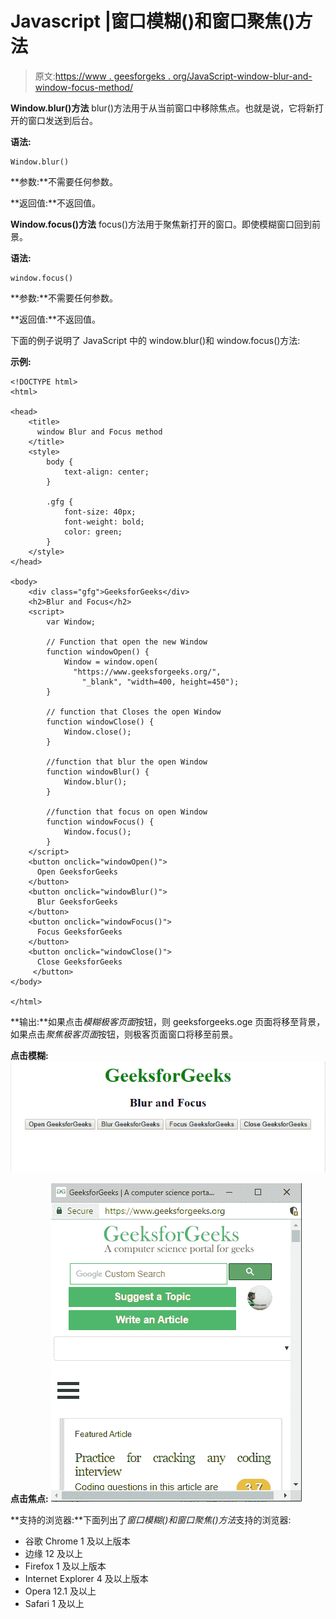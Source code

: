 # Javascript |窗口模糊()和窗口聚焦()方法

> 原文:[https://www . geesforgeks . org/JavaScript-window-blur-and-window-focus-method/](https://www.geeksforgeeks.org/javascript-window-blur-and-window-focus-method/)

**Window.blur()方法**
blur()方法用于从当前窗口中移除焦点。也就是说，它将新打开的窗口发送到后台。

**语法:**

```
Window.blur()
```

**参数:**不需要任何参数。

**返回值:**不返回值。

**Window.focus()方法**
focus()方法用于聚焦新打开的窗口。即使模糊窗口回到前景。

**语法:**

```
window.focus()
```

**参数:**不需要任何参数。

**返回值:**不返回值。

下面的例子说明了 JavaScript 中的 window.blur()和 window.focus()方法:

**示例:**

```
<!DOCTYPE html>
<html>

<head>
    <title>
      window Blur and Focus method
    </title>
    <style>
        body {
            text-align: center;
        }

        .gfg {
            font-size: 40px;
            font-weight: bold;
            color: green;
        }
    </style>
</head>

<body>
    <div class="gfg">GeeksforGeeks</div>
    <h2>Blur and Focus</h2>
    <script>
        var Window;

        // Function that open the new Window 
        function windowOpen() {
            Window = window.open(
              "https://www.geeksforgeeks.org/",
                "_blank", "width=400, height=450");
        }

        // function that Closes the open Window 
        function windowClose() {
            Window.close();
        }

        //function that blur the open Window
        function windowBlur() {
            Window.blur();
        }

        //function that focus on open Window
        function windowFocus() {
            Window.focus();
        }
    </script>
    <button onclick="windowOpen()">
      Open GeeksforGeeks
    </button>
    <button onclick="windowBlur()">
      Blur GeeksforGeeks
    </button>
    <button onclick="windowFocus()">
      Focus GeeksforGeeks
    </button>
    <button onclick="windowClose()">
      Close GeeksforGeeks
     </button>
</body>

</html>
```

**输出:**如果点击*模糊极客页面*按钮，则 geeksforgeeks.oge 页面将移至背景，如果点击*聚焦极客页面*按钮，则极客页面窗口将移至前景。

**点击模糊:**
![](img/b6388ce3bc0e3897b6415dc776ba12a0.png)

**点击焦点:**
![](img/3e15fbc85aeb57627b21c5f8a41950fc.png)

**支持的浏览器:**下面列出了*窗口模糊()和窗口聚焦()方法*支持的浏览器:

*   谷歌 Chrome 1 及以上版本
*   边缘 12 及以上
*   Firefox 1 及以上版本
*   Internet Explorer 4 及以上版本
*   Opera 12.1 及以上
*   Safari 1 及以上
